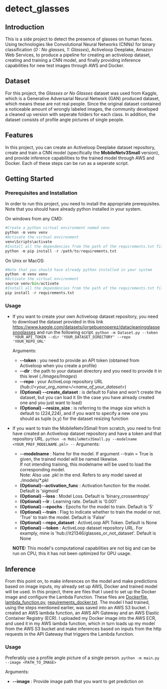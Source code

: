 # detect_glasses

## Introduction
This is a side project to detect the presence of glasses on human faces. Using technologies like Convolutional Neural Networks (CNNs) for binary classification (*0 : No glasses, 1: Glasses*), Activeloop Deeplake, Amazon Web Services, to produce a pipeline for creating an activeloop dataset, creating and training a CNN model, and finally providing inference capabilities for new test images through AWS and Docker.
## Dataset
For this project, the *Glasses or No Glasses* dataset was used from Kaggle, which is a Generative Adversarial Neural Network (GAN) produced dataset, which means these are not real people. Since the original dataset contained a noticeable amount of wrongly labeled images, the community developed a cleaned up version with seperate folders for each class. In addition, the dataset consists of profile angle pictures of single people.

## Features
In this project, you can create an Activeloop Deeplake dataset repository, create and train a CNN model (specifically the **MobileNetv3Small** version), and provide inference capabilities to the trained model through AWS and Docker. Each of these steps can be run as a seperate script.

## Getting Started
### Prerequisites and Installation
In order to run this project, you need to install the appropriate prerequisites. Note that you should have already python installed in your system.

On windows from any CMD:
```python
#Create a python virtual environment named venv
python -m venv venv
#Activate the virtual environment
venv\Scripts\activate
#Install all the dependencies from the path of the requirements.txt file
python -m pip install -r /path/to/requirements.txt
```

On Unix or MacOS:
```python
#Note that you should have already python installed in your system
python -m venv venv
#Activate the virtual environment
source venv/bin/activate
#Install all the dependencies from the path of the requirements.txt file
pip install -r requirements.txt
```

### Usage
 - If you want to create your own Activeloop dataset repository, you need to download the dataset provided in this link https://www.kaggle.com/datasets/jorgebuenoperez/datacleaningglassesnoglasses and run the following script. 
`python -m Dataset.py --token 'YOUR_API_TOKEN --dir 'YOUR_DATASET_DIRECTORY' --repo 'YOUR_REPO_URL'` 

    Arguments:
    - **--token** : you need to provide an API token (obtained from Activeloop when you create a profile)
    - **--dir** : the path to your dataset directory and you need to provide it in this level (*./Images/Images*)
    - **--repo** : your ActiveLoop repository URL (*hub://<your_org_name>/<name_of_your_dataset>*)
    - **(Optional) --create_dataset** : is default to False and won't create the dataset, but you can load it (In the case you have already created one and you just want to load)
    - **(Optional) --resize_size** : is referring to the image size which is default to (224,224), and if you want to specify a new one you should as tuple (x,y) for the dataset resizing function
  
 - If you want to train the MobileNetv3Small from scratch, you need to first have created an Activeloop dataset repository and have a token and that repository URL.
  `python -m MobileNetv3Small.py --modelname <YOUR_PREF_MODELNAME.pkl> --`
  Arguments:
    - **--modelname** : Name for the model. If argument --train = True is given, the trained model will be named likewise. \
    If not intending training, this modelname will be used to load the corresponding model. \
    Note: Also use .pkl in the end. Refers to any model saved at ./models/*.pkl
    - **(Optional)--activation_func** : Activation function for the model. Default is 'sigmoid'
    - **(Optional) --loss** : Model Loss. Default is 'binary_crossentropy'
    - **(Optional) --lr** : Learning rate. Default is '0.001'
    - **(Optional) --epochs** : Epochs for the model to train. Default is '5'
    - **(Optional) --train** : Flag to indicate whether to train the model or not. 'True' to train the model. Default is 'False'
    - **(Optional) --repo_dataset** : ActiveLoop API Token. Default is None
    - **(Optional) --token** : ActiveLoop dataset repository URL. For examply, mine is 'hub://it21346/glasses_or_not_dataset'. Default is None

    **NOTE:** This model's computational capabilities are not big and can be run on CPU, this it has not been optimized for GPU usage.  


## Inference
From this point on, to make inferences on the model and make predictions based on image inputs, my already set up AWS, Docker and trained model will be used. In this project, there are files that I used to set up the Docker image and configure the Lambda Function. These files are [Dockerfile](Dockerfile), [lambda_function.py](lambda_function.py), [requirements_docker.txt](requirements_docker.txt). The model I had trained, using the steps mentioned earlier, was saved into an AWS S3 bucket. I created an AWS lambda function, an AWS API Gateway and an AWS Elastic Container Registry (ECR). I uploaded my Docker image into the AWS ECR, and used it in my AWS lambda function, which in turn loads up my model from the AWS S3 bucket and make inferences based on inputs from the http requests in the API Gateway that triggers the Lambda function.
### Usage
Preferably use a profile angle picture of a single person.
`python -m main.py --image <PATH_TO_IMAGE>`

Arguments:
- **--image** : Provide image path that you want to get prediction on

